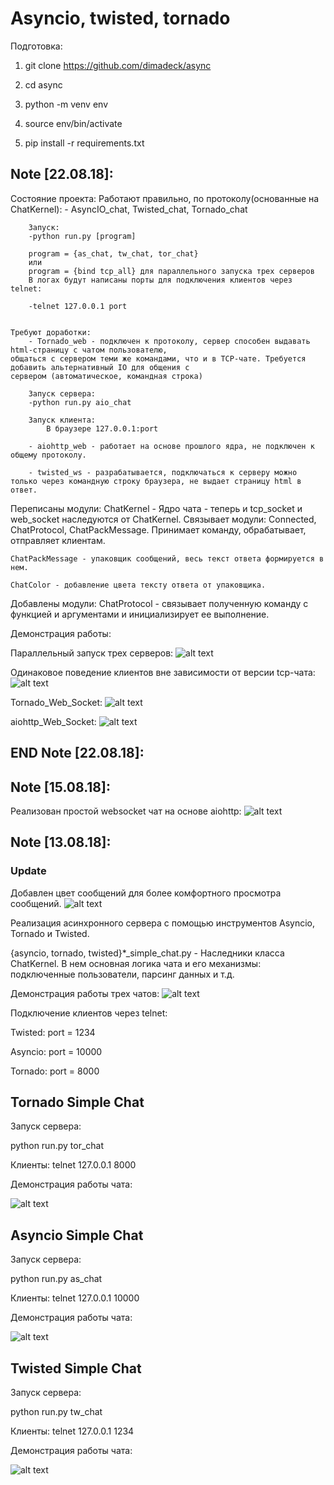 # Asyncio, twisted, tornado #

Подготовка:

1) git clone https://github.com/dimadeck/async

2) cd async

3) python -m venv env

4) source env/bin/activate

5) pip install -r requirements.txt

## Note [22.08.18]: ##

Состояние проекта:
    Работают правильно, по протоколу(основанные на ChatKernel):
        - AsyncIO_chat, Twisted_chat, Tornado_chat

        Запуск:
        -python run.py [program]

        program = {as_chat, tw_chat, tor_chat}
        или
        program = {bind tcp_all} для параллельного запуска трех серверов
        В логах будут написаны порты для подключения клиентов через telnet:

        -telnet 127.0.0.1 port


    Требуют доработки:
        - Tornado_web - подключен к протоколу, сервер способен выдавать html-страницу с чатом пользователю,
    общаться с сервером теми же командами, что и в TCP-чате. Требуется добавить альтернативный IO для общения с
    сервером (автоматическое, командная строка)

        Запуск сервера:
        -python run.py aio_chat

        Запуск клиента:
            В браузере 127.0.0.1:port

        - aiohttp_web - работает на основе прошлого ядра, не подключен к общему протоколу.

        - twisted_ws - разрабатывается, подключаться к серверу можно только через командную строку браузера, не выдает страницу html в ответ.

Переписаны модули:
    ChatKernel - Ядро чата - теперь и tcp_socket и web_socket наследуются от ChatKernel.
Cвязывает модули: Connected, ChatProtocol, ChatPackMessage. Принимает команду, обрабатывает, отправляет клиентам.

    ChatPackMessage - упаковщик сообщений, весь текст ответа формируется в нем.

    ChatColor - добавление цвета тексту ответа от упаковщика.

Добавлены модули:
    ChatProtocol - связывает полученную команду с функцией и аргументами и инициализирует ее выполнение.


Демонстрация работы:

Параллельный запуск трех серверов:
![alt text](additional_materials/img_readme/all_tcp_server_2208.png)

Одинаковое поведение клиентов вне зависимости от версии tcp-чата:
![alt text](additional_materials/img_readme/all_tcp_2208.png)

Tornado_Web_Socket:
![alt text](additional_materials/img_readme/tor_ws_2208.png)

aiohttp_Web_Socket:
![alt text](additional_materials/img_readme/aio_chat.png)

## END Note [22.08.18]: ##

## Note [15.08.18]: ##

Реализован простой websocket чат на основе aiohttp:
![alt text](additional_materials/img_readme/aio_chat.png)


## Note [13.08.18]: ##

### Update ###
Добавлен цвет сообщений для более комфортного просмотра сообщений.
![alt text](additional_materials/img_readme/color.png)

Реализация асинхронного сервера с помощью инструментов Asyncio, Tornado и Twisted.

{asyncio, tornado, twisted}*_simple_chat.py - Наследники класса ChatKernel. В нем основная логика чата и его механизмы:
подключенные пользователи, парсинг данных и т.д.

Демонстрация работы трех чатов:
![alt text](additional_materials/img_readme/all_1408.png)



Подключение клиентов через telnet:

Twisted: port = 1234

Asyncio: port = 10000

Tornado: port = 8000

## Tornado Simple Chat ##

Запуск сервера:

python run.py tor_chat

Клиенты: telnet 127.0.0.1 8000

Демонстрация работы чата:

![alt text](additional_materials/img_readme/tor.png)


## Asyncio Simple Chat ##

Запуск сервера:

python run.py as_chat

Клиенты: telnet 127.0.0.1 10000

Демонстрация работы чата:

![alt text](additional_materials/img_readme/as.png)


## Twisted Simple Chat ##

Запуск сервера:

python run.py tw_chat

Клиенты: telnet 127.0.0.1 1234

Демонстрация работы чата:

![alt text](additional_materials/img_readme/tw.png)

